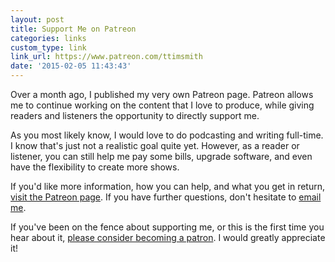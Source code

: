 ```yaml
---
layout: post
title: Support Me on Patreon
categories: links
custom_type: link
link_url: https://www.patreon.com/ttimsmith
date: '2015-02-05 11:43:43'
---
```


Over a month ago, I published my very own Patreon page. Patreon allows me to continue working on the content that I love to produce, while giving readers and listeners the opportunity to directly support me.

As you most likely know, I would love to do podcasting and writing full-time. I know that's just not a realistic goal quite yet. However, as a reader or listener, you can still help me pay some bills, upgrade software, and even have the flexibility to create more shows.

If you'd like more information, how you can help, and what you get in return, [visit the Patreon page](https://www.patreon.com/ttimsmith). If you have further questions, don't hesitate to [email me](mailto:tim@theboldreport.net).

If you've been on the fence about supporting me, or this is the first time you hear about it, [please consider becoming a patron](https://www.patreon.com/ttimsmith). I would greatly appreciate it!